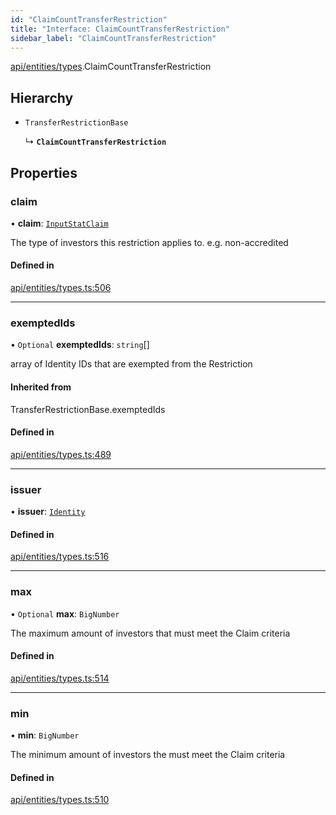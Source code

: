 ```yaml
---
id: "ClaimCountTransferRestriction"
title: "Interface: ClaimCountTransferRestriction"
sidebar_label: "ClaimCountTransferRestriction"
---
```


[api/entities/types](../../../../../modules/API/Entities/Types/Types.md).ClaimCountTransferRestriction

## Hierarchy

- `TransferRestrictionBase`

  ↳ **`ClaimCountTransferRestriction`**

## Properties

### claim

• **claim**: [`InputStatClaim`](../../../../../modules/API/Entities/Types/Types.md#inputstatclaim)

The type of investors this restriction applies to. e.g. non-accredited

#### Defined in

[api/entities/types.ts:506](https://github.com/PolymeshAssociation/polymesh-sdk/blob/978e4ded6/src/api/entities/types.ts#L506)

___

### exemptedIds

• `Optional` **exemptedIds**: `string`[]

array of Identity IDs that are exempted from the Restriction

#### Inherited from

TransferRestrictionBase.exemptedIds

#### Defined in

[api/entities/types.ts:489](https://github.com/PolymeshAssociation/polymesh-sdk/blob/978e4ded6/src/api/entities/types.ts#L489)

___

### issuer

• **issuer**: [`Identity`](../../../../../classes/API/Entities/Identity/Identity.md)

#### Defined in

[api/entities/types.ts:516](https://github.com/PolymeshAssociation/polymesh-sdk/blob/978e4ded6/src/api/entities/types.ts#L516)

___

### max

• `Optional` **max**: `BigNumber`

The maximum amount of investors that must meet the Claim criteria

#### Defined in

[api/entities/types.ts:514](https://github.com/PolymeshAssociation/polymesh-sdk/blob/978e4ded6/src/api/entities/types.ts#L514)

___

### min

• **min**: `BigNumber`

The minimum amount of investors the must meet the Claim criteria

#### Defined in

[api/entities/types.ts:510](https://github.com/PolymeshAssociation/polymesh-sdk/blob/978e4ded6/src/api/entities/types.ts#L510)
